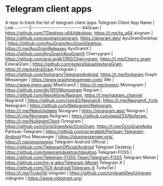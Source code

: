 # Telegram client apps
A repo to track the list of telegram client apps
Telegram Client App Name | Link
-------:|:-------------------------
64Gram | https://github.com/TDesktop-x64/tdesktop, https://t.me/tg_x64
aiogram | https://github.com/aiogram/aiogram, https://aiogram.dev/
AyuGramDesktop | https://github.com/AyuGram/AyuGramDesktop, https://t.me/AyuGramReleases
AyuGramX | https://github.com/AyuGram/AyuGramX
Cherrygram | https://github.com/arsLan4k1390/Cherrygram, https://t.me/Cherry_gram
ExteraGram | https://github.com/exteraSquad/exteraGram, https://t.me/exteraGram
Forkgram | https://github.com/forkgram/TelegramAndroid, https://t.me/forkgram
Graph Messenger | https://www.graphmessenger.com/
iMe | https://www.imem.app/
MoeGramX | https://t.me/moexci
Momogram | https://github.com/dic1911/Momogram
Nagram | https://github.com/NextAlone/Nagram, https://t.me/nagram_channel
NagramX | https://github.com/risin42/NagramX, https://t.me/NagramX_Fork
Nekogram | https://github.com/Nekogram/Nekogram, https://t.me/NekoUpdates
Nicegram | https://nicegram.app/
Nnngram | https://t.me/Nnngram
Nullgram | https://github.com/qwq233/Nullgram, https://t.me/NullgramClient
Octogram | https://github.com/OctoGramApp/OctoGram, https://t.me/OctoGramApks
Partisan-Telegram | https://github.com/wrwrabbit/Partisan-Telegram-Android
Plus Messenger | https://plusmessenger.org/, https://t.me/plusmsgres
Telegram Android Official | https://github.com/TelegramOfficial/Android
Telegram Desktop | https://github.com/telegramdesktop/tdesktop
Telegram FOSS | https://github.com/Telegram-FOSS-Team/Telegram-FOSS
Telegram Monet | https://github.com/mi-g-alex/Telegram-Monet
Telegram X | https://github.com/TGX-Android/Telegram-X
TurboTel | https://t.me/TurboTel
Unigram | https://github.com/UnigramDev/Unigram
vidogram | https://www.vidogram.org/
